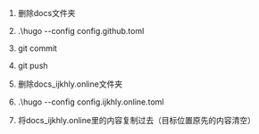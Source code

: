 1. 删除docs文件夹
2. .\hugo --config config.github.toml
3. git commit
4. git push

1. 删除docs_ijkhly.online文件夹
2. .\hugo --config config.ijkhly.online.toml
3. 将docs_ijkhly.online里的内容复制过去（目标位置原先的内容清空）